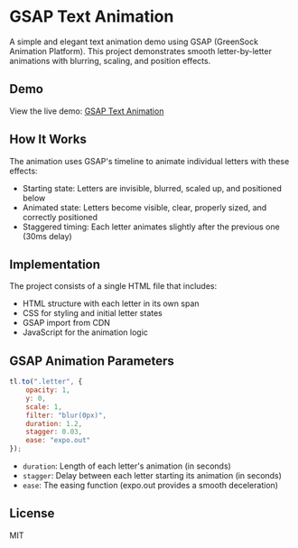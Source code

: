 # GSAP Text Animation

A simple and elegant text animation demo using GSAP (GreenSock Animation Platform). This project demonstrates smooth letter-by-letter animations with blurring, scaling, and position effects.

## Demo

View the live demo: [GSAP Text Animation](https://gsap-text-animation-hyy7v0450-ruofanweis-projects.vercel.app/)



## How It Works

The animation uses GSAP's timeline to animate individual letters with these effects:
- Starting state: Letters are invisible, blurred, scaled up, and positioned below
- Animated state: Letters become visible, clear, properly sized, and correctly positioned
- Staggered timing: Each letter animates slightly after the previous one (30ms delay)

## Implementation

The project consists of a single HTML file that includes:
- HTML structure with each letter in its own span
- CSS for styling and initial letter states
- GSAP import from CDN
- JavaScript for the animation logic


## GSAP Animation Parameters

```javascript
tl.to(".letter", {
    opacity: 1,
    y: 0,
    scale: 1,
    filter: "blur(0px)",
    duration: 1.2,
    stagger: 0.03,
    ease: "expo.out"
});
```

- `duration`: Length of each letter's animation (in seconds)
- `stagger`: Delay between each letter starting its animation (in seconds)
- `ease`: The easing function (expo.out provides a smooth deceleration)

## License

MIT